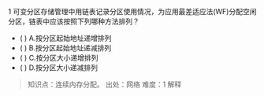1
可变分区存储管理中用链表记录分区使用情况，为应用最差适应法(WF)分配空闲分区，链表中应该按照下列哪种方法排列？
- ( ) A.按分区起始地址递增排列 
- ( ) B.按分区起始地址递减排列 
- ( ) C.按分区大小递增排列 
- ( ) D.按分区大小递减排列

> 知识点：连续内存分配。
> 出处：网络
> 难度：1
> 解释

